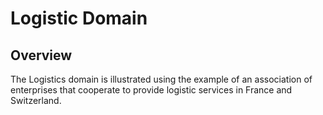 # Logistic Domain

## Overview
The Logistics domain is illustrated using the example of an association of enterprises that cooperate to provide logistic services in France and Switzerland.
